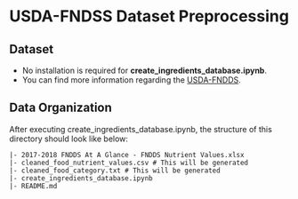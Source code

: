 # USDA-FNDSS Dataset Preprocessing

## Dataset

- No installation is required for **create_ingredients_database.ipynb**.
- You can find more information regarding the [USDA-FNDDS](https://fdc.nal.usda.gov/download-datasets).

## Data Organization

After executing create_ingredients_database.ipynb, the structure of this directory should look like below:
```
|- 2017-2018 FNDDS At A Glance - FNDDS Nutrient Values.xlsx
|- cleaned_food_nutrient_values.csv # This will be generated
|- cleaned_food_category.txt # This will be generated
|- create_ingredients_database.ipynb
|- README.md
```